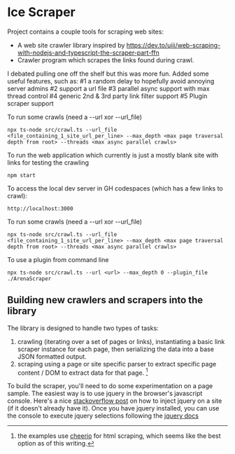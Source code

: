 # Ice Scraper

Project contains a couple tools for scraping web sites:
 - A web site crawler library inspired by https://dev.to/uiii/web-scraping-with-nodejs-and-typescript-the-scraper-part-ffn 
 - Crawler program which scrapes the links found during crawl.
 
I debated pulling one off the shelf but this was more fun.  Added some useful features, such as:
#1 a random delay to hopefully avoid annoying server admins
#2 support a url file
#3 parallel async support with max thread control
#4 generic 2nd & 3rd party link filter support
#5 Plugin scraper support

To run some crawls (need a --url xor --url_file)
```
npx ts-node src/crawl.ts --url_file <file_containing_1_site_url_per_line> --max_depth <max page traversal depth from root> --threads <max async parallel crawls>
```

To run the web application which currently is just a mostly blank site with links for testing the crawling

```
npm start
```

To access the local dev server in GH codespaces (which has a few links to crawl):
```
http://localhost:3000
```

To run some crawls (need a --url xor --url_file)
```
npx ts-node src/crawl.ts --url_file <file_containing_1_site_url_per_line> --max_depth <max page traversal depth from root> --threads <max async parallel crawls>
```

To use a plugin from command line
```
npx ts-node src/crawl.ts --url <url> --max_depth 0 --plugin_file ./ArenaScraper
```


## Building new crawlers and scrapers into the library

The library is designed to handle two types of tasks: 
1. crawling (iterating over a set of pages or links), instantiating a basic link scraper instance for each page,  then serializing the data into a base JSON formatted output.
1. scraping using a page or site specific parser to extract specific page content / DOM to extract data for that page. [^1]

To build the scraper, you'll need to do some experimentation on a page sample.  The easiest way is to use jquery in the browser's javascript console.  Here's a nice [stackoverflow post](https://stackoverflow.com/questions/7474354/include-jquery-in-the-javascript-console) on how to inject jquery on a site (if it doesn't already have it).  Once you have jquery installed, you can use the console to execute jquery selections following the [jquery docs](https://learn.jquery.com/using-jquery-core/selecting-elements/)  

[^1]: the examples use [cheerio](https://cheerio.js.org/) for html scraping, which seems like the best option as of this writing.
